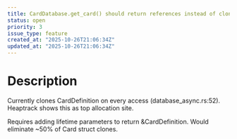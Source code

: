 ```yaml
---
title: CardDatabase.get_card() should return references instead of cloning
status: open
priority: 3
issue_type: feature
created_at: "2025-10-26T21:06:34Z"
updated_at: "2025-10-26T21:06:34Z"
---
```


# Description

Currently clones CardDefinition on every access (database_async.rs:52).
Heaptrack shows this as top allocation site.

Requires adding lifetime parameters to return &CardDefinition.
Would eliminate ~50% of Card struct clones.
